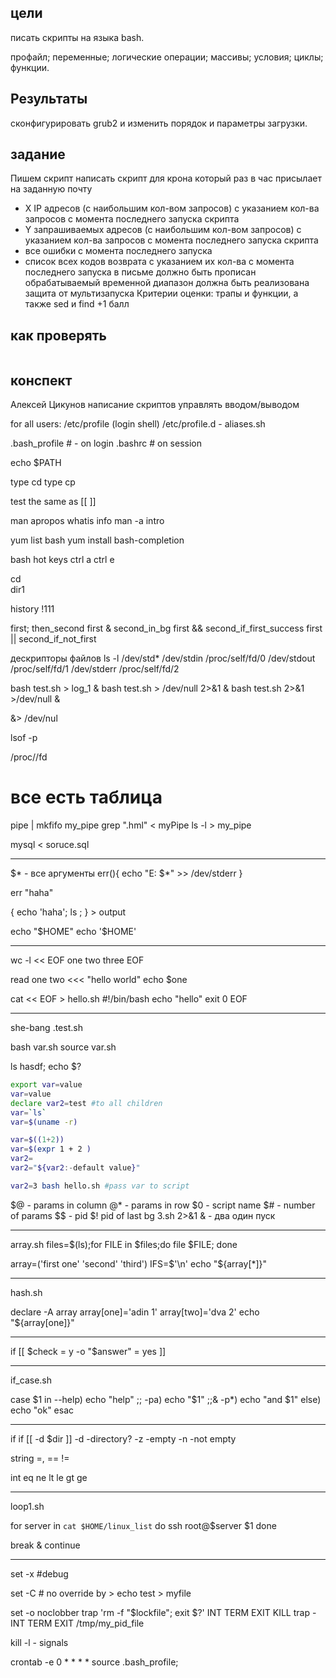 ## цели

писать скрипты на языка bash.

профайл;
переменные;
логические операции;
массивы;
условия;
циклы;
функции.

## Результаты

сконфигурировать grub2 и изменить порядок и параметры загрузки.


## задание

Пишем скрипт
написать скрипт для крона
который раз в час присылает на заданную почту
- X IP адресов (с наибольшим кол-вом запросов) с указанием кол-ва запросов c момента последнего запуска скрипта
- Y запрашиваемых адресов (с наибольшим кол-вом запросов) с указанием кол-ва запросов c момента последнего запуска скрипта
- все ошибки c момента последнего запуска
- список всех кодов возврата с указанием их кол-ва с момента последнего запуска
в письме должно быть прописан обрабатываемый временной диапазон
должна быть реализована защита от мультизапуска
Критерии оценки:
трапы и функции, а также sed и find +1 балл

## как проверять

```

```

## конспект

Алексей Цикунов
написание скриптов
управлять вводом/выводом

for all users:
/etc/profile (login shell)
/etc/profile.d - aliases.sh

.bash_profile # - on login
.bashrc # on session 

echo $PATH

type cd
type cp

test the same as [[ ]]

man apropos whatis info
man -a intro

yum list bash
yum install bash-completion

bash hot keys
  ctrl a
  ctrl e

  cd \
  dir1

history
  !111


first; then_second
first & second_in_bg
first && second_if_first_success
first || second_if_not_first


дескрипторы файлов
ls -l /dev/std*
  /dev/stdin  /proc/self/fd/0
  /dev/stdout /proc/self/fd/1
  /dev/stderr /proc/self/fd/2

bash test.sh > log_1 &
bash test.sh > /dev/null 2>&1 & 
bash test.sh 2>&1 >/dev/null &

&> /dev/nul

lsof -p <PID>

/proc/<PID>/fd

# все есть таблица

pipe 
  |
  mkfifo my_pipe
  grep ".hml" < myPipe
  ls -l > my_pipe

mysql < soruce.sql


-----------------
$* - все аргументы 
err(){
  echo "E: $*" >> /dev/stderr
}

err "haha"

{
  echo 'haha'; ls ;
} > output


echo "$HOME"
echo '$HOME'

--------------
wc -l << EOF 
  one
  two
  three
EOF


read one two <<< "hello world"
echo $one

cat << EOF > hello.sh
#!/bin/bash
echo "hello"
exit 0
EOF


----------------
she-bang
.test.sh

bash var.sh
source var.sh

ls hasdf; echo $?

```bash
export var=value
var=value
declare var2=test #to all children
var=`ls`
var=$(uname -r)

var=$((1+2))
var=$(expr 1 + 2 )
var2=
var2="${var2:-default value}"

var2=3 bash hello.sh #pass var to script
```

$@ - params in column
@* - params in row
$0 - script name
$# - number of params
$$ - pid
$! pid of last bg
  3.sh 2>&1 & - два один пуск

-----------
array.sh
files=$(ls);for FILE in $files;do file $FILE; done

array=('first one' 'second' 'third')
IFS=$'\n'
echo "${array[*]}"

-----------
hash.sh

declare -A array
array[one]='adin 1'
array[two]='dva 2'
echo "${array[one]}"


---------------
if [[ $check = y -o "$answer" = yes ]]

----------
if_case.sh


case $1 in
--help)
  echo "help"
  ;;
-pa)
  echo "$1"
  ;;&
-p*)
  echo "and $1"
else)
  echo "ok"
esac

-----
if
if [[ -d $dir ]]
-d -directory?
-z -empty
-n -not empty

string
  =, ==
  !=

int
  eq
  ne
  lt
  le
  gt
  ge

----------------
loop1.sh

for server in `cat $HOME/linux_list`
do 
  ssh root@$server $1
done

break & continue

-----------------
set -x #debug

set -C # no override by >
echo test > myfile


set -o noclobber
trap 'rm -f "$lockfile"; exit $?' INT TERM EXIT KILL
trap - INT TERM EXIT
  /tmp/my_pid_file

  kill -l - signals

crontab -e
  0 * * * * source .bash_profile;


